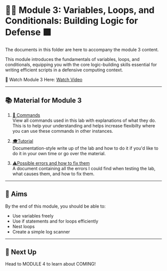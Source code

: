 # 🔁💡 Module 3: Variables, Loops, and Conditionals: Building Logic for Defense 🟩

The documents in this folder are here to accompany the module 3 content.

This module introduces the fundamentals of variables, loops, and conditionals, equipping you with the core logic-building skills essential for writing efficient scripts in a defensive computing context.

🎥 Watch Module 3 Here: [Watch Video](https://www.youtube.com/watch?v=DwqlIa9ayCM&list=PLGPhFvIx6g8hdTP3fj2GV7qeISOUjYknL&index=3)

---

## 📚 Material for Module 3

1. [📖 Commands](./commands.md)  
   View all commands used in this lab with explanations of what they do.
   This is to help your understanding and helps increase flexibilty where you can use these commands in other instances.

3. [🎓Tutorial](./tutorial.md)  
   Documentation-style write up of the lab and how to do it if you'd like to do it in your own time or go over the material.

5. [⚠Possible errors and how to fix them](./errors.md)  
   A document containing all the errors I could find when testing the lab, what causes them, and how to fix them.

---

## 🎯 Aims

By the end of this module, you should be able to:
- Use variables freely
- Use if statements and for loops efficiently
- Nest loops
- Create a simple log scanner
---

## 🚀 Next Up

Head to MODULE 4 to learn about COMING!

